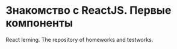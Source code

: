 # Знакомство с ReactJS. Первые компоненты

React lerning. The repository of homeworks and testworks.
